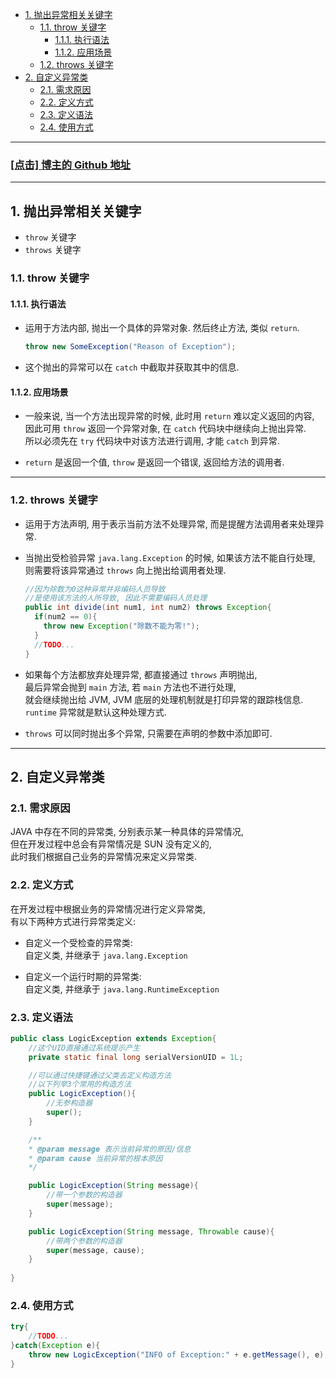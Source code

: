 <!-- TOC -->

- [1. 抛出异常相关关键字](#1-抛出异常相关关键字)
  - [1.1. throw 关键字](#11-throw-关键字)
    - [1.1.1. 执行语法](#111-执行语法)
    - [1.1.2. 应用场景](#112-应用场景)
  - [1.2. throws 关键字](#12-throws-关键字)
- [2. 自定义异常类](#2-自定义异常类)
  - [2.1. 需求原因](#21-需求原因)
  - [2.2. 定义方式](#22-定义方式)
  - [2.3. 定义语法](#23-定义语法)
  - [2.4. 使用方式](#24-使用方式)

<!-- /TOC -->

****
<a href='https://github.com/leon9dragon'><h3>[点击] 博主的 Github 地址</h3></a>
****

## 1. 抛出异常相关关键字
- `throw` 关键字
- `throws` 关键字

### 1.1. throw 关键字

#### 1.1.1. 执行语法
- 运用于方法内部, 抛出一个具体的异常对象. 然后终止方法, 类似 `return`.
  ```java
  throw new SomeException("Reason of Exception");
  ```

- 这个抛出的异常可以在 `catch` 中截取并获取其中的信息.

#### 1.1.2. 应用场景
- 一般来说, 当一个方法出现异常的时候, 此时用 `return` 难以定义返回的内容,   
  因此可用 `throw` 返回一个异常对象, 在 `catch` 代码块中继续向上抛出异常.  
  所以必须先在 `try` 代码块中对该方法进行调用, 才能 `catch` 到异常.

- `return` 是返回一个值, `throw` 是返回一个错误, 返回给方法的调用者.

****

### 1.2. throws 关键字
- 运用于方法声明, 用于表示当前方法不处理异常, 而是提醒方法调用者来处理异常.  
- 当抛出受检验异常 `java.lang.Exception` 的时候, 如果该方法不能自行处理,   
  则需要将该异常通过 `throws` 向上抛出给调用者处理.
  ```java
  //因为除数为0这种异常并非编码人员导致
  //是使用该方法的人所导致, 因此不需要编码人员处理
  public int divide(int num1, int num2) throws Exception{
    if(num2 == 0){
      throw new Exception("除数不能为零!");
    }
    //TODO...
  }
  ```

- 如果每个方法都放弃处理异常, 都直接通过 `throws` 声明抛出,  
  最后异常会抛到 `main` 方法, 若 `main` 方法也不进行处理,  
  就会继续抛出给 JVM, JVM 底层的处理机制就是打印异常的跟踪栈信息.  
  `runtime` 异常就是默认这种处理方式.

- `throws` 可以同时抛出多个异常, 只需要在声明的参数中添加即可.

****

## 2. 自定义异常类

### 2.1. 需求原因
JAVA 中存在不同的异常类, 分别表示某一种具体的异常情况,  
但在开发过程中总会有异常情况是 SUN 没有定义的,  
此时我们根据自己业务的异常情况来定义异常类.

### 2.2. 定义方式
在开发过程中根据业务的异常情况进行定义异常类,  
有以下两种方式进行异常类定义:  
- 自定义一个受检查的异常类:  
  自定义类, 并继承于 `java.lang.Exception`

- 自定义一个运行时期的异常类:  
  自定义类, 并继承于 `java.lang.RuntimeException`

### 2.3. 定义语法
```java
public class LogicException extends Exception{
    //这个UID直接通过系统提示产生
    private static final long serialVersionUID = 1L;

    //可以通过快捷键通过父类去定义构造方法
    //以下列举3个常用的构造方法
    public LogicException(){
        //无参构造器
        super();
    }

    /**
    * @param message 表示当前异常的原因/信息
    * @param cause 当前异常的根本原因
    */

    public LogicException(String message){
        //带一个参数的构造器
        super(message);
    }

    public LogicException(String message, Throwable cause){
        //带两个参数的构造器
        super(message, cause);
    }
    
}
```

### 2.4. 使用方式
```java
try{
    //TODO...
}catch(Exception e){
    throw new LogicException("INFO of Exception:" + e.getMessage(), e);
}
```